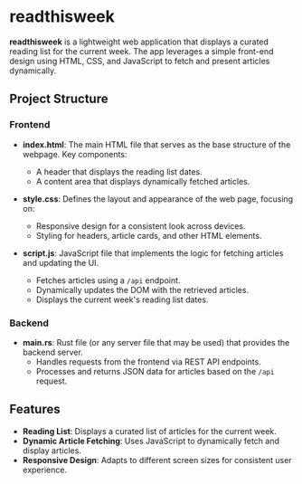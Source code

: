 # readthisweek

**readthisweek** is a lightweight web application that displays a curated reading list for the current week. The app leverages a simple front-end design using HTML, CSS, and JavaScript to fetch and present articles dynamically.

## Project Structure

### Frontend

- **index.html**: The main HTML file that serves as the base structure of the webpage. Key components:
  - A header that displays the reading list dates.
  - A content area that displays dynamically fetched articles.

- **style.css**: Defines the layout and appearance of the web page, focusing on:
  - Responsive design for a consistent look across devices.
  - Styling for headers, article cards, and other HTML elements.

- **script.js**: JavaScript file that implements the logic for fetching articles and updating the UI.
  - Fetches articles using a `/api` endpoint.
  - Dynamically updates the DOM with the retrieved articles.
  - Displays the current week's reading list dates.

### Backend

- **main.rs**: Rust file (or any server file that may be used) that provides the backend server.
  - Handles requests from the frontend via REST API endpoints.
  - Processes and returns JSON data for articles based on the `/api` request.

## Features

- **Reading List**: Displays a curated list of articles for the current week.
- **Dynamic Article Fetching**: Uses JavaScript to dynamically fetch and display articles.
- **Responsive Design**: Adapts to different screen sizes for consistent user experience.
